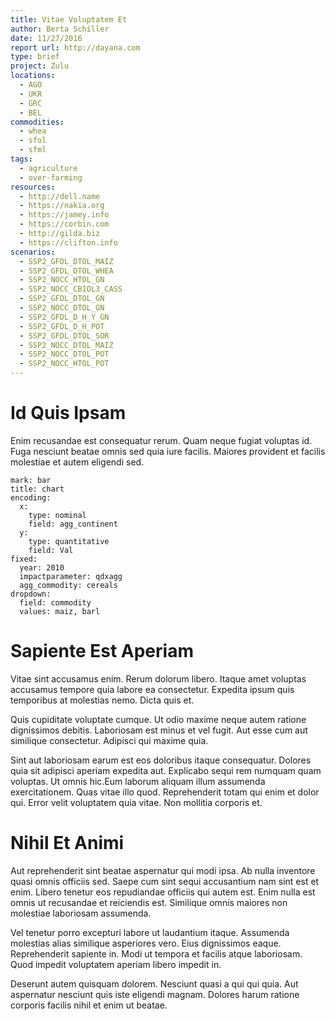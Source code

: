 ```yaml
---
title: Vitae Voluptatem Et
author: Berta Schiller
date: 11/27/2016
report url: http://dayana.com
type: brief
project: Zulu
locations:
  - AGO
  - UKR
  - GRC
  - BEL
commodities:
  - whea
  - sfol
  - sfml
tags:
  - agriculture
  - over-farming
resources:
  - http://dell.name
  - https://nakia.org
  - https://jamey.info
  - https://corbin.com
  - http://gilda.biz
  - https://clifton.info
scenarios:
  - SSP2_GFDL_DTOL_MAIZ
  - SSP2_GFDL_DTOL_WHEA
  - SSP2_NOCC_HTOL_GN
  - SSP2_NOCC_CBIOL3_CASS
  - SSP2_GFDL_DTOL_GN
  - SSP2_NOCC_DTOL_GN
  - SSP2_GFDL_D_H_Y_GN
  - SSP2_GFDL_D_H_POT
  - SSP2_GFDL_DTOL_SOR
  - SSP2_NOCC_DTOL_MAIZ
  - SSP2_NOCC_DTOL_POT
  - SSP2_NOCC_HTOL_POT
---
```

# Id Quis Ipsam
Enim recusandae est consequatur rerum. Quam neque fugiat voluptas id. Fuga nesciunt beatae omnis sed quia iure facilis. Maiores provident et facilis molestiae et autem eligendi sed.

```vis
mark: bar
title: chart
encoding:
  x:
    type: nominal
    field: agg_continent
  y:
    type: quantitative
    field: Val
fixed:
  year: 2010
  impactparameter: qdxagg
  agg_commodity: cereals
dropdown:
  field: commodity
  values: maiz, barl
```

# Sapiente Est Aperiam
Vitae sint accusamus enim. Rerum dolorum libero. Itaque amet voluptas accusamus tempore quia labore ea consectetur. Expedita ipsum quis temporibus at molestias nemo. Dicta quis et.
 Quis cupiditate voluptate cumque. Ut odio maxime neque autem ratione dignissimos debitis. Laboriosam est minus et vel fugit. Aut esse cum aut similique consectetur. Adipisci qui maxime quia.
 Sint aut laboriosam earum est eos doloribus itaque consequatur. Dolores quia sit adipisci aperiam expedita aut. Explicabo sequi rem numquam quam voluptas. Ut omnis hic.Eum laborum aliquam illum assumenda exercitationem. Quas vitae illo quod. Reprehenderit totam qui enim et dolor qui. Error velit voluptatem quia vitae. Non mollitia corporis et.

# Nihil Et Animi
Aut reprehenderit sint beatae aspernatur qui modi ipsa. Ab nulla inventore quasi omnis officiis sed. Saepe cum sint sequi accusantium nam sint est et enim. Libero tenetur eos repudiandae officiis qui autem est. Enim nulla est omnis ut recusandae et reiciendis est. Similique omnis maiores non molestiae laboriosam assumenda.
 Vel tenetur porro excepturi labore ut laudantium itaque. Assumenda molestias alias similique asperiores vero. Eius dignissimos eaque. Reprehenderit sapiente in. Modi ut tempora et facilis atque laboriosam. Quod impedit voluptatem aperiam libero impedit in.
 Deserunt autem quisquam dolorem. Nesciunt quasi a qui qui quia. Aut aspernatur nesciunt quis iste eligendi magnam. Dolores harum ratione corporis facilis nihil et enim ut beatae.
